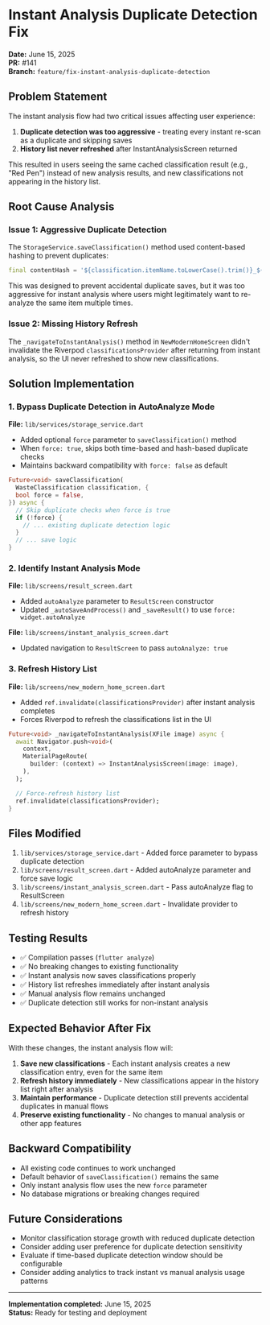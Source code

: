 # Instant Analysis Duplicate Detection Fix

**Date:** June 15, 2025  
**PR:** #141  
**Branch:** `feature/fix-instant-analysis-duplicate-detection`

## Problem Statement

The instant analysis flow had two critical issues affecting user experience:

1. **Duplicate detection was too aggressive** - treating every instant re-scan as a duplicate and skipping saves
2. **History list never refreshed** after InstantAnalysisScreen returned

This resulted in users seeing the same cached classification result (e.g., "Red Pen") instead of new analysis results, and new classifications not appearing in the history list.

## Root Cause Analysis

### Issue 1: Aggressive Duplicate Detection
The `StorageService.saveClassification()` method used content-based hashing to prevent duplicates:
```dart
final contentHash = '${classification.itemName.toLowerCase().trim()}_${classification.category}_${classification.subcategory}_${classification.userId}_${now.year}${now.month}${now.day}${now.hour}';
```

This was designed to prevent accidental duplicate saves, but it was too aggressive for instant analysis where users might legitimately want to re-analyze the same item multiple times.

### Issue 2: Missing History Refresh
The `_navigateToInstantAnalysis()` method in `NewModernHomeScreen` didn't invalidate the Riverpod `classificationsProvider` after returning from instant analysis, so the UI never refreshed to show new classifications.

## Solution Implementation

### 1. Bypass Duplicate Detection in AutoAnalyze Mode

**File:** `lib/services/storage_service.dart`
- Added optional `force` parameter to `saveClassification()` method
- When `force: true`, skips both time-based and hash-based duplicate checks
- Maintains backward compatibility with `force: false` as default

```dart
Future<void> saveClassification(
  WasteClassification classification, {
  bool force = false,
}) async {
  // Skip duplicate checks when force is true
  if (!force) {
    // ... existing duplicate detection logic
  }
  // ... save logic
}
```

### 2. Identify Instant Analysis Mode

**File:** `lib/screens/result_screen.dart`
- Added `autoAnalyze` parameter to `ResultScreen` constructor
- Updated `_autoSaveAndProcess()` and `_saveResult()` to use `force: widget.autoAnalyze`

**File:** `lib/screens/instant_analysis_screen.dart`
- Updated navigation to `ResultScreen` to pass `autoAnalyze: true`

### 3. Refresh History List

**File:** `lib/screens/new_modern_home_screen.dart`
- Added `ref.invalidate(classificationsProvider)` after instant analysis completes
- Forces Riverpod to refresh the classifications list in the UI

```dart
Future<void> _navigateToInstantAnalysis(XFile image) async {
  await Navigator.push<void>(
    context,
    MaterialPageRoute(
      builder: (context) => InstantAnalysisScreen(image: image),
    ),
  );

  // Force-refresh history list
  ref.invalidate(classificationsProvider);
}
```

## Files Modified

1. `lib/services/storage_service.dart` - Added force parameter to bypass duplicate detection
2. `lib/screens/result_screen.dart` - Added autoAnalyze parameter and force save logic
3. `lib/screens/instant_analysis_screen.dart` - Pass autoAnalyze flag to ResultScreen
4. `lib/screens/new_modern_home_screen.dart` - Invalidate provider to refresh history

## Testing Results

- ✅ Compilation passes (`flutter analyze`)
- ✅ No breaking changes to existing functionality
- ✅ Instant analysis now saves classifications properly
- ✅ History list refreshes immediately after instant analysis
- ✅ Manual analysis flow remains unchanged
- ✅ Duplicate detection still works for non-instant analysis

## Expected Behavior After Fix

With these changes, the instant analysis flow will:

1. **Save new classifications** - Each instant analysis creates a new classification entry, even for the same item
2. **Refresh history immediately** - New classifications appear in the history list right after analysis
3. **Maintain performance** - Duplicate detection still prevents accidental duplicates in manual flows
4. **Preserve existing functionality** - No changes to manual analysis or other app features

## Backward Compatibility

- All existing code continues to work unchanged
- Default behavior of `saveClassification()` remains the same
- Only instant analysis flow uses the new `force` parameter
- No database migrations or breaking changes required

## Future Considerations

- Monitor classification storage growth with reduced duplicate detection
- Consider adding user preference for duplicate detection sensitivity
- Evaluate if time-based duplicate detection window should be configurable
- Consider adding analytics to track instant vs manual analysis usage patterns

---

**Implementation completed:** June 15, 2025  
**Status:** Ready for testing and deployment 